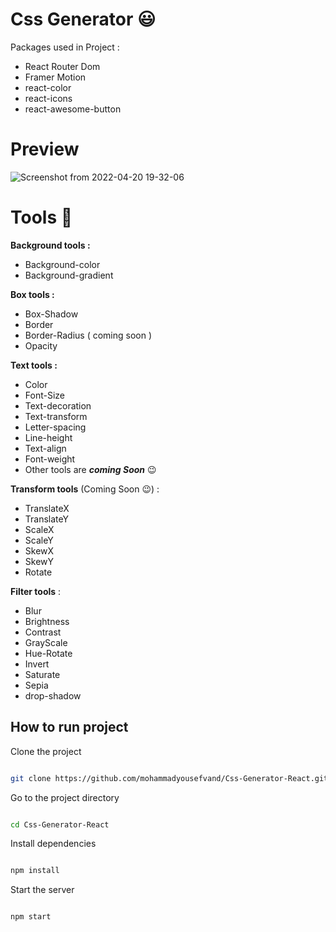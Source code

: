 # Css Generator 😃

Packages used in Project :
- React Router Dom
- Framer Motion
- react-color
- react-icons
- react-awesome-button

# Preview
![Screenshot from 2022-04-20 19-32-06](https://user-images.githubusercontent.com/91375726/164261696-fa262df0-e712-48ea-8d04-daccd9141cfc.png)


# Tools 🔨

 **Background tools :** 
- Background-color
- Background-gradient

 **Box tools :**

- Box-Shadow
- Border
- Border-Radius ( coming soon )
- Opacity

**Text tools :**

- Color
- Font-Size
- Text-decoration
- Text-transform
- Letter-spacing
- Line-height
- Text-align
- Font-weight
- Other tools are ***coming  Soon*** 😉


**Transform tools** (Coming Soon 😉) :
- TranslateX
- TranslateY
- ScaleX
- ScaleY
- SkewX
- SkewY
- Rotate

**Filter tools** :

- Blur
- Brightness
- Contrast
- GrayScale
- Hue-Rotate
- Invert
- Saturate
- Sepia
- drop-shadow

##   How to run project 

Clone the project

```bash

git clone https://github.com/mohammadyousefvand/Css-Generator-React.git

```

Go to the project directory

```bash

cd Css-Generator-React

```

Install dependencies

```bash

npm install

```

Start the server

```bash

npm start

```
